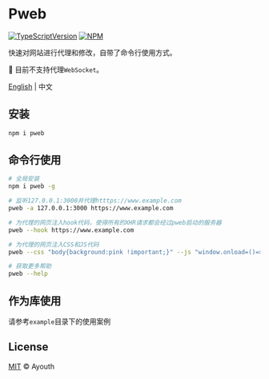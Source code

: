 # Pweb

[![TypeScriptVersion](https://img.shields.io/badge/TypeScript-v5-blue?logo=typescript&style=flat-square)](https://www.typescriptlang.org/)
[![NPM](https://img.shields.io/badge/NPM-gray?logo=NPM&style=flat-square)](https://www.npmjs.com/package/pweb)

快速对网站进行代理和修改，自带了命令行使用方式。

🚧 目前不支持代理`WebSocket`。

[English](./README.md) | 中文

## 安装

```bash
npm i pweb
```

## 命令行使用

```bash
# 全局安装
npm i pweb -g

# 监听127.0.0.1:3000并代理htttps://www.example.com
pweb -a 127.0.0.1:3000 https://www.example.com

# 为代理的网页注入hook代码，使得所有的XHR请求都会经过pweb启动的服务器
pweb --hook https://www.example.com

# 为代理的网页注入CSS和JS代码 
pweb --css "body{background:pink !important;}" --js "window.onload=()=>alert('Now the background is pink!')"  https://www.example.com

# 获取更多帮助
pweb --help
```

## 作为库使用

请参考`example`目录下的使用案例

## License

[MIT](./LICENSE) © Ayouth
